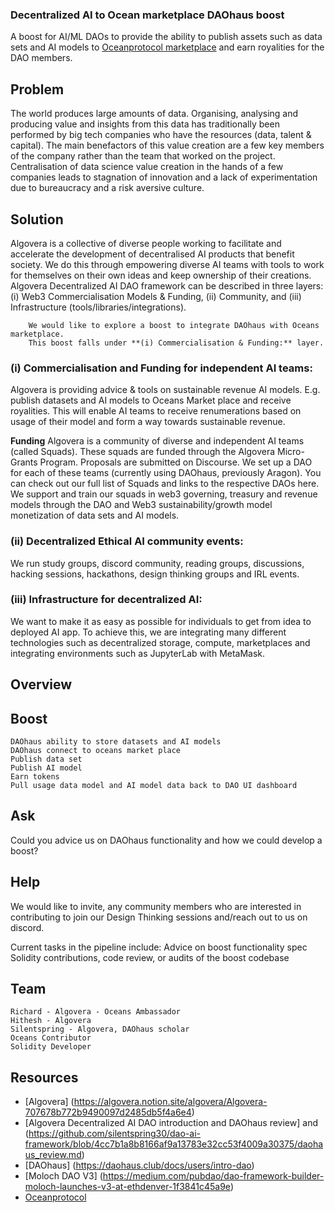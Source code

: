 
### Decentralized AI to Ocean marketplace DAOhaus boost

A boost for AI/ML DAOs to provide the ability to publish assets such as data sets and AI models to [Oceanprotocol marketplace](https://oceanprotocol.com/) and earn royalities for the DAO members.


## Problem
The world produces large amounts of data. Organising, analysing and producing value and insights from this data has traditionally been performed by big tech companies who have the resources (data, talent & capital). The main benefactors of this value creation are a few key members of the company rather than the team that worked on the project. Centralisation of data science value creation in the hands of a few companies leads to stagnation of innovation and a lack of experimentation due to bureaucracy and a risk aversive culture.


## Solution

Algovera is a collective of diverse people working to facilitate and accelerate the development of decentralised AI products that benefit society. We do this through empowering diverse AI teams with tools to work for themselves on their own ideas and keep ownership of their creations. Algovera Decentralized AI DAO framework can be described in three layers: (i) Web3 Commercialisation Models & Funding, (ii) Community, and (iii) Infrastructure (tools/libraries/integrations).

        We would like to explore a boost to integrate DAOhaus with Oceans marketplace. 
        This boost falls under **(i) Commercialisation & Funding:** layer.

### (i) Commercialisation and Funding for independent AI teams: 
Algovera is providing advice & tools on sustainable revenue AI models. E.g. publish datasets and AI models to Oceans Market place and receive royalities. This will enable AI teams to receive renumerations based on usage of their model and form a way towards sustainable revenue.

**Funding** 
Algovera is a community of diverse and independent AI teams (called Squads). These squads are funded through the Algovera Micro-Grants Program. Proposals are submitted on Discourse. We set up a DAO for each of these teams (currently using DAOhaus, previously Aragon). 
You can check out our full list of Squads and links to the respective DAOs here. We support and train our squads in web3 governing, treasury and revenue models through the DAO and Web3 sustainability/growth model monetization of data sets and AI models.

### (ii) Decentralized Ethical AI community events: 
We run study groups, discord community, reading groups, discussions, hacking sessions, hackathons, design thinking groups and IRL events.

### (iii) Infrastructure for decentralized AI: 
We want to make it as easy as possible for individuals to get from idea to deployed AI app. To achieve this, we are integrating many different technologies such as decentralized storage, compute, marketplaces and integrating environments such as JupyterLab with MetaMask.



## Overview

## Boost 
    DAOhaus ability to store datasets and AI models
    DAOhaus connect to oceans market place
    Publish data set
    Publish AI model
    Earn tokens
    Pull usage data model and AI model data back to DAO UI dashboard
    
  
## Ask
Could you advice us on DAOhaus functionality and how we could develop a boost?

## Help
We would like to invite, any community members who are interested in contributing to join our Design Thinking sessions and/reach out to us on discord.

Current tasks in the pipeline include:
    Advice on boost functionality spec
    Solidity contributions, code review, or audits of the boost codebase
    


## Team
    Richard - Algovera - Oceans Ambassador
    Hithesh - Algovera
    Silentspring - Algovera, DAOhaus scholar 
    Oceans Contributor
    Solidity Developer
   
    
## Resources
- [Algovera] (https://algovera.notion.site/algovera/Algovera-707678b772b9490097d2485db5f4a6e4)
- [Algovera Decentralized AI DAO introduction and DAOhaus review] and (https://github.com/silentspring30/dao-ai-framework/blob/4cc7b1a8b8166af9a13783e32cc53f4009a30375/daohaus_review.md)
- [DAOhaus] (https://daohaus.club/docs/users/intro-dao)
- [Moloch DAO V3] (https://medium.com/pubdao/dao-framework-builder-moloch-launches-v3-at-ethdenver-1f3841c45a9e)
- [Oceanprotocol](https://oceanprotocol.com/)

